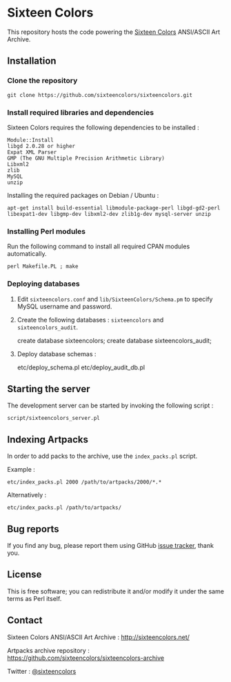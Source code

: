 # Sixteen Colors

This repository hosts the code powering the [Sixteen Colors](http://sixteencolors.net/) ANSI/ASCII Art Archive.

## Installation

### Clone the repository

	git clone https://github.com/sixteencolors/sixteencolors.git

### Install required libraries and dependencies 

Sixteen Colors requires the following dependencies to be installed : 

	Module::Install
	libgd 2.0.28 or higher
	Expat XML Parser
	GMP (The GNU Multiple Precision Arithmetic Library)
	Libxml2
	zlib
	MySQL
	unzip

Installing the required packages on Debian / Ubuntu :

	apt-get install build-essential libmodule-package-perl libgd-gd2-perl libexpat1-dev libgmp-dev libxml2-dev zlib1g-dev mysql-server unzip

### Installing Perl modules

Run the following command to install all required CPAN modules automatically.

	perl Makefile.PL ; make

### Deploying databases

1) Edit `sixteencolors.conf` and `lib/SixteenColors/Schema.pm` to specify MySQL username and password.

2) Create the following databases : `sixteencolors` and `sixteencolors_audit`.

	create database sixteencolors;
	create database sixteencolors_audit;

3) Deploy database schemas :

	etc/deploy_schema.pl
	etc/deploy_audit_db.pl

##  Starting the server

The development server can be started by invoking the following script :

	script/sixteencolors_server.pl

## Indexing Artpacks

In order to add packs to the archive, use the `index_packs.pl` script.

Example :

	etc/index_packs.pl 2000 /path/to/artpacks/2000/*.*

Alternatively :

	etc/index_packs.pl /path/to/artpacks/

## Bug reports

If you find any bug, please report them using GitHub [issue tracker](http://github.com/sixteencolors/sixteencolors/issues), thank you. 

## License

This is free software; you can redistribute it and/or modify it under the same terms as Perl itself.

## Contact

Sixteen Colors ANSI/ASCII Art Archive : http://sixteencolors.net/

Artpacks archive repository : https://github.com/sixteencolors/sixteencolors-archive

Twitter : [@sixteencolors](https://twitter.com/sixteencolors)
